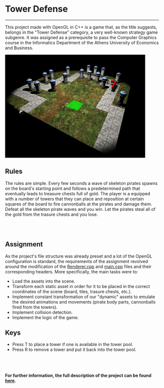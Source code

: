 # Tower Defense
----

This project made with OpenGL in C++ is a game that, as the title suggests, belongs in the "Tower Defense" category, a very well-known strategy game subgenre. It was assigned as a prerequisite to pass the Computer Graphics course in the Informatics Department of the Athens University of Economics and Business.

![An image of what the game looks like](Cover.png)

## Rules
The rules are simple. Every few seconds a wave of skeleton pirates spawns on the board's starting point and follows a predetermined path that eventually leads to treasure chests full of gold. The player is a equipped with a number of towers that they can place and reposition at certain squares of the board to fire cannonballs at the pirates and damage them. Defeat all the skeleton pirate waves and you win. Let the pirates steal all of the gold from the trasure chests and you lose. 

<br></br>
## Assignment
As the project's file structure was already preset and a lot of the OpenGL configuration is standard, the requirements of the assignment revolved around the modification of the [Renderer.cpp](/Lab6/Renderer.cpp) and [main.cpp](/Lab6/main.cpp) files and their corresponding headers. More specifically, the main tasks were to:

- Load the assets into the scene.
- Transform each static asset in order for it to be placed in the correct coordinates of the scene (board, tiles, trasure chests, etc.).
- Implement constant transformation of our "dynamic" assets to emulate the desired animations and movements (pirate body parts, cannonballs fired from the towers).
- Implement collision detection.
- Implement the logic of the game.

## Keys
- Press T to place a tower if one is available in the tower pool.
- Press R to remove a tower and put it back into the tower pool.

<br></br>
#### For further information, the full description of the project can be found **[here](CG_Project_2019.pdf)**.
